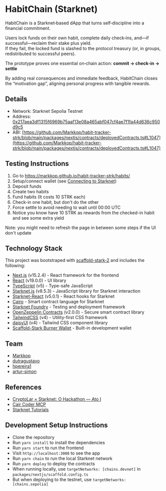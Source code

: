 # HabitChain (Starknet)

HabitChain is a Starknet‑based dApp that turns self‑discipline into a financial commitment.

Users lock funds on their own habit, complete daily check‑ins, and—if successful—reclaim their stake plus yield.  
If they fail, the locked fund is slashed to the protocol treasury (or, in groups, redistributed to successful peers).

The prototype proves one essential on‑chain action: **commit → check‑in → settle**

By adding real consequences and immediate feedback, HabitChain closes the “motivation gap”, aligning personal progress with tangible rewards.

## Details

- Network: Starknet Sepolia Testnet
- Address: [0x217aea3df1315f6969b75aaf13e08a465abf047cf4ae7f1fa44d636c950d9c5](https://sepolia.starkscan.co/contract/0x217aea3df1315f6969b75aaf13e08a465abf047cf4ae7f1fa44d636c950d9c5)
- ABI: [https://github.com/Markkop/habit-tracker-strk/blob/main/packages/nextjs/contracts/deployedContracts.ts#L1047](https://github.com/Markkop/habit-tracker-strk/blob/main/packages/nextjs/contracts/deployedContracts.ts#L1047)

## Testing Instructions

1. Go to https://markkop.github.io/habit-tracker-strk/habits/
2. Setup/connect wallet (see [Connecting to Starknet](https://www.starknet.io/blog/getting-started-using-starknet-setting-up-a-starknet-wallet/))
3. Deposit funds
4. Create two habits
5. Fund habits (It costs 10 STRK each)
6. Check-in one habit, but don't do the other
7. Force settle to avoid needing to wait until 00:00 UTC
8. Notice you know have 10 STRK as rewards from the checked-in habit and see some extra yield

Note: you might need to refresh the page in between some steps if the UI don't update

## Technology Stack

This project was bootstraped with [scaffold-stark-2](https://github.com/Scaffold-Stark/scaffold-stark-2) and includes the following:

- [Next.js](https://nextjs.org/) (v15.2.4) - React framework for the frontend
- [React](https://react.dev/) (v19.0.0) - UI library
- [TypeScript](https://www.typescriptlang.org/) (v5) - Type-safe JavaScript
- [Starknet.js](https://www.starknetjs.com/) (v8.5.3) - JavaScript library for Starknet interaction
- [Starknet-React](https://github.com/apibara/starknet-react) (v5.0.1) - React hooks for Starknet
- [Cairo](https://www.cairo-lang.org/) - Smart contract language for Starknet
- [Starknet Foundry](https://foundry-rs.github.io/starknet-foundry/) - Testing and deployment framework
- [OpenZeppelin Contracts](https://github.com/OpenZeppelin/cairo-contracts) (v2.0.0) - Secure smart contract library
- [TailwindCSS](https://tailwindcss.com/) (v4) - Utility-first CSS framework
- [daisyUI](https://daisyui.com/) (v4) - Tailwind CSS component library
- [Scaffold-Stark Burner Wallet](https://www.npmjs.com/package/@scaffold-stark/stark-burner) - Built-in development wallet

## Team

- [Markkop](https://github.com/Markkop)
- [dutragustavo](https://github.com/dutragustavo)
- [hpereira1](https://github.com/hpereira1)
- [artur-simon](https://github.com/artur-simon)

## References

- [CryptoLar × Starknet: O Hackathon — Ato I](https://luma.com/cryptolar-starknet-hackathon?tk=e1RsoL&utm_source=chatgpt.com)
- [Cair Coder MCP](https://www.cairo-coder.com/)
- [Starknet Tutorials](https://www.starknet.io/tutorials/?utm_source=chatgpt.com)

## Development Setup Instructions

- Clone the repository
- Run `yarn install` to install the dependencies
- Run `yarn start` to run the frontend
- Visit `http://localhost:3000` to see the app
- Run `yarn chain` to run the local Starknet network
- Run `yarn deploy` to deploy the contracts
- When running locally, use `targetNetworks: [chains.devnet]` in `packages/nextjs/scaffold.config.ts`
- But when deploying to the testnet, use `targetNetworks: [chains.sepolia]`
